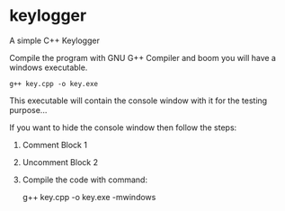 # keylogger
A simple C++ Keylogger

Compile the program with GNU G++ Compiler and boom you will have a windows executable.

    g++ key.cpp -o key.exe

This executable will contain the console window with it for the testing purpose...

If you want to hide the console window then follow the steps:
1.  Comment Block 1
2.  Uncomment Block 2
3.  Compile the code with command:

    g++ key.cpp -o key.exe -mwindows
